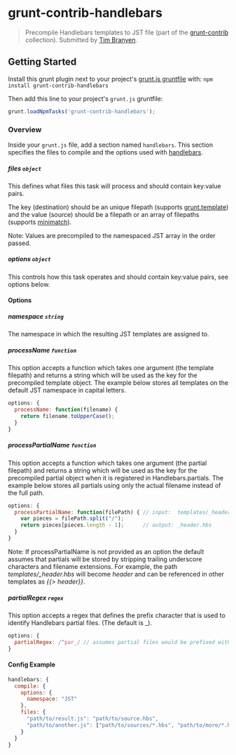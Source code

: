 # grunt-contrib-handlebars
> Precompile Handlebars templates to JST file (part of the [grunt-contrib](https://github.com/gruntjs/grunt-contrib) collection).  Submitted by [Tim Branyen](/tbranyen).

## Getting Started
Install this grunt plugin next to your project's [grunt.js gruntfile][getting_started] with: `npm install grunt-contrib-handlebars`

Then add this line to your project's `grunt.js` gruntfile:

```javascript
grunt.loadNpmTasks('grunt-contrib-handlebars');
```

[grunt]: https://github.com/cowboy/grunt
[getting_started]: https://github.com/cowboy/grunt/blob/master/docs/getting_started.md

### Overview

Inside your `grunt.js` file, add a section named `handlebars`. This section specifies the files to compile and the options used with [handlebars](http://handlebarsjs.com/).

##### files ```object```

This defines what files this task will process and should contain key:value pairs.

The key (destination) should be an unique filepath (supports [grunt.template](https://github.com/cowboy/grunt/blob/master/docs/api_template.md)) and the value (source) should be a filepath or an array of filepaths (supports [minimatch](https://github.com/isaacs/minimatch)).

Note: Values are precompiled to the namespaced JST array in the order passed.

##### options ```object```

This controls how this task operates and should contain key:value pairs, see options below.

#### Options

##### namespace ```string```

The namespace in which the resulting JST templates are assigned to.

##### processName ```function```

This option accepts a function which takes one argument (the template filepath) and returns a string which will be used as the key for the precompiled template object.  The example below stores all templates on the default JST namespace in capital letters.

``` javascript
options: {
  processName: function(filename) {
    return filename.toUpperCase();
  }
}
```

##### processPartialName ```function```

This option accepts a function which takes one argument (the partial filepath) and returns a string which will be used as the key for the precompiled partial object when it is registered in Handlebars.partials. The example below stores all partials using only the actual filename instead of the full path.

``` javascript
options: {
  processPartialName: function(filePath) { // input:  templates/_header.hbs
    var pieces = filePath.split("/");
    return pieces[pieces.length - 1];      // output: _header.hbs
  }
}
````

Note: If processPartialName is not provided as an option the default assumes that partials will be stored by stripping trailing underscore characters and filename extensions. For example, the path *templates/_header.hbs* will become *header* and can be referenced in other templates as *{{> header}}*.

##### partialRegex ```regex```

This option accepts a regex that defines the prefix character that is used to identify Handlebars partial files. (The default is _).

``` javascript
options: {
  partialRegex: /^par_/ // assumes partial files would be prefixed with "par_" ie: "par_header.hbs"
}
```

#### Config Example

``` javascript
handlebars: {
  compile: {
    options: {
      namespace: "JST"
    },
    files: {
      "path/to/result.js": "path/to/source.hbs",
      "path/to/another.js": ["path/to/sources/*.hbs", "path/to/more/*.hbs"]
    }
  }
}
```